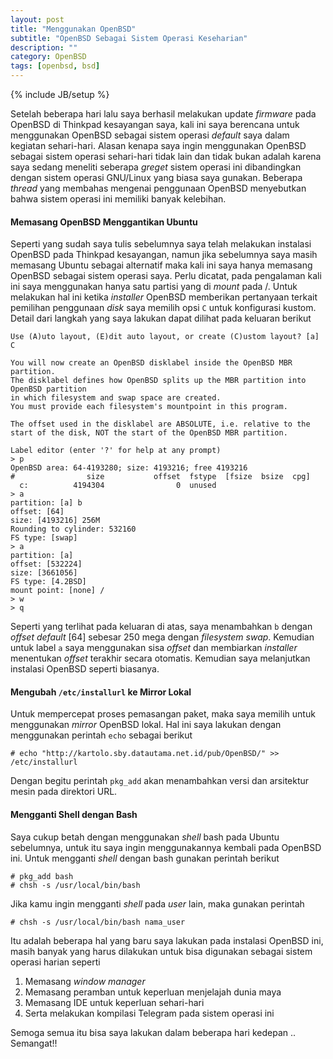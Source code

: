 ```yaml
---
layout: post
title: "Menggunakan OpenBSD"
subtitle: "OpenBSD Sebagai Sistem Operasi Keseharian"
description: ""
category: OpenBSD
tags: [openbsd, bsd]
---
```

{% include JB/setup %}

Setelah beberapa hari lalu saya berhasil melakukan update _firmware_ pada OpenBSD di Thinkpad kesayangan saya, kali ini saya berencana untuk menggunakan OpenBSD sebagai sistem operasi _default_ saya dalam kegiatan sehari-hari. Alasan kenapa saya ingin menggunakan OpenBSD sebagai sistem operasi sehari-hari tidak lain dan tidak bukan adalah karena saya sedang meneliti seberapa _greget_ sistem operasi ini dibandingkan dengan sistem operasi GNU/Linux yang biasa saya gunakan. Beberapa _thread_ yang membahas mengenai penggunaan OpenBSD menyebutkan bahwa sistem operasi ini memiliki banyak kelebihan.

<!--more-->
#### Memasang OpenBSD Menggantikan Ubuntu
Seperti yang sudah saya tulis sebelumnya saya telah melakukan instalasi OpenBSD pada Thinkpad kesayangan, namun jika sebelumnya saya masih memasang Ubuntu sebagai alternatif maka kali ini saya hanya memasang OpenBSD sebagai sistem operasi saya. Perlu dicatat, pada pengalaman kali ini saya menggunakan hanya satu partisi yang di _mount_ pada /. Untuk melakukan hal ini ketika _installer_ OpenBSD memberikan pertanyaan terkait pemilihan penggunaan _disk_ saya memilih opsi `C` untuk konfigurasi kustom. Detail dari langkah yang saya lakukan dapat dilihat pada keluaran berikut

```
Use (A)uto layout, (E)dit auto layout, or create (C)ustom layout? [a] C

You will now create an OpenBSD disklabel inside the OpenBSD MBR partition.
The disklabel defines how OpenBSD splits up the MBR partition into OpenBSD partition
in which filesystem and swap space are created. 
You must provide each filesystem's mountpoint in this program.

The offset used in the disklabel are ABSOLUTE, i.e. relative to the
start of the disk, NOT the start of the OpenBSD MBR partition.

Label editor (enter '?' for help at any prompt)
> p
OpenBSD area: 64-4193280; size: 4193216; free 4193216
#                size           offset  fstype  [fsize  bsize  cpg]
  c:          4194304                0  unused 
> a
partition: [a] b
offset: [64]
size: [4193216] 256M
Rounding to cylinder: 532160
FS type: [swap]
> a
partition: [a]
offset: [532224]
size: [3661056]
FS type: [4.2BSD]
mount point: [none] /
> w
> q
```

Seperti yang terlihat pada keluaran di atas, saya menambahkan `b` dengan _offset default_ [64] sebesar 250 mega dengan _filesystem swap_. Kemudian untuk label `a` saya menggunakan sisa _offset_ dan membiarkan _installer_ menentukan _offset_ terakhir secara otomatis. Kemudian saya melanjutkan instalasi OpenBSD seperti biasanya.


#### Mengubah `/etc/installurl` ke Mirror Lokal
Untuk mempercepat proses pemasangan paket, maka saya memilih untuk menggunakan _mirror_ OpenBSD lokal. Hal ini saya lakukan dengan menggunakan perintah  `echo` sebagai berikut

```
# echo "http://kartolo.sby.datautama.net.id/pub/OpenBSD/" >> /etc/installurl
```

Dengan begitu perintah `pkg_add` akan menambahkan versi dan arsitektur mesin pada direktori URL.


#### Mengganti Shell dengan Bash
Saya cukup betah dengan menggunakan _shell_ bash pada Ubuntu sebelumnya, untuk itu saya ingin menggunakannya kembali pada OpenBSD ini. Untuk mengganti _shell_ dengan bash gunakan perintah berikut

```
# pkg_add bash
# chsh -s /usr/local/bin/bash
```

Jika kamu ingin mengganti _shell_ pada _user_ lain, maka gunakan perintah

```
# chsh -s /usr/local/bin/bash nama_user
```

Itu adalah beberapa hal yang baru saya lakukan pada instalasi OpenBSD ini, masih banyak yang harus dilakukan untuk bisa digunakan sebagai sistem operasi harian seperti

1. Memasang _window manager_    
2. Memasang peramban untuk keperluan menjelajah dunia maya  
3. Memasang IDE untuk keperluan sehari-hari  
4. Serta melakukan kompilasi Telegram pada sistem operasi ini  

Semoga semua itu bisa saya lakukan dalam beberapa hari kedepan .. Semangat!!